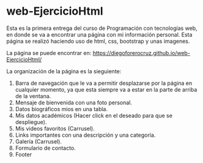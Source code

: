 # web-EjercicioHtml
Esta es la primera entrega del curso de Programación con tecnologías web, en donde se va a encontrar una página con mi información personal.
Esta página se realizó haciendo uso de html, css, bootstrap y unas imagenes.

La página se puede encontrar en: https://diegoforerocruz.github.io/web-EjercicioHtml/

La organización de la página es la sieguiente:
1. Barra de navegación que le va a permitir desplazarse por la página en cualquier momento, ya que esta siempre va a estar en la parte de arriba de la ventana.
2. Mensaje de bienvenida con una foto personal.
3. Datos biográficos mios en una tabla.
4. Mis datos académicos (Hacer click en el deseado para que se despliegue).
5. Mis videos favoritos (Carrusel).
6. Links importantes con una descripción y una categoría.
7. Galería (Carrusel).
8. Formulario de contacto.
9. Footer
